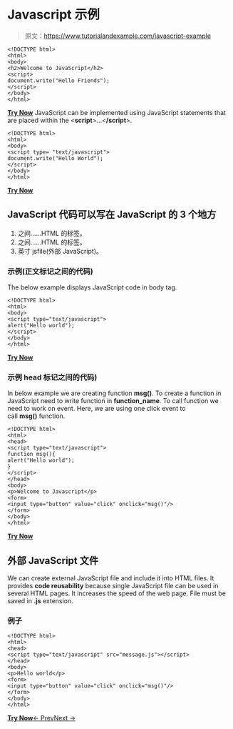 # Javascript 示例

> 原文：<https://www.tutorialandexample.com/javascript-example>

```
<!DOCTYPE html>  
<html>  
<body>  
<h2>Welcome to JavaScript</h2>  
<script>  
document.write("Hello Friends");  
</script>  
</body>  
</html>
```

**[Try Now](https://editor.tutorialandexample.com/web/test.jsp?filename=javascriptadvantagesanddisadvantages1)** JavaScript can be implemented using JavaScript statements that are placed within the <**script**>...<**/script**>.

```
<!DOCTYPE html>  
<html>  
<body>  
<script type= "text/javascript">  
document.write("Hello World");  
</script>  
</body>  
</html>
```

**[Try Now](https://editor.tutorialandexample.com/web/test.jsp?filename=javascriptadvantagesanddisadvantages2)**

## JavaScript 代码可以写在 JavaScript 的 3 个地方

1.  之间......HTML 的标签。
2.  之间......HTML 的标签。
3.  英寸 jsfile(外部 JavaScript)。

### 示例(正文标记之间的代码)

The below example displays JavaScript code in body tag.

```
<!DOCTYPE html>  
<html>  
<body>  
<script type="text/javascript">  
alert("Hello world");  
</script>  
</body>  
</html>
```

**[Try Now](https://editor.tutorialandexample.com/web/test.jsp?filename=javascriptadvantagesanddisadvantages3)**

### 示例 head 标记之间的代码)

In below example we are creating function **msg()**. To create a function in JavaScript need to write function in **function_name**. To call function we need to work on event. Here, we are using one click event to call **msg()** function.

```
<!DOCTYPE html>  
<html>  
<head>  
<script type="text/javascript">  
function msg(){  
alert("Hello world");  
}  
</script>  
</head>  
<body>  
<p>Welcome to Javascript</p>  
<form>  
<input type="button" value="click" onclick="msg()"/>  
</form>  
</body>  
</html>
```

**[Try Now](https://editor.tutorialandexample.com/web/test.jsp?filename=javascriptadvantagesanddisadvantages4)**

## 外部 JavaScript 文件

We can create external JavaScript file and include it into HTML files. It provides **code reusability** because single JavaScript file can be used in several HTML pages. It increases the speed of the web page. File must be saved in **.js** extension.

### 例子

```
<!DOCTYPE html>  
<html>  
<head>  
<script type="text/javascript" src="message.js"></script>  
</head>  
<body>  
<p>Hello world</p>  
<form>  
<input type="button" value="click" onclick="msg()"/>  
</form>  
</body>  
</html>
```

**[Try Now](https://editor.tutorialandexample.com/web/test.jsp?filename=javascriptadvantagesanddisadvantages5)**[← Prev](https://www.tutorialandexample.com/javascript-tutorial)[Next →](https://www.tutorialandexample.com/javascript-comment)